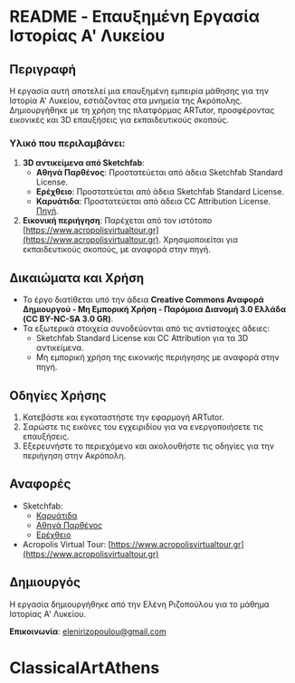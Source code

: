 # README - Επαυξημένη Εργασία Ιστορίας Α' Λυκείου

## Περιγραφή
Η εργασία αυτή αποτελεί μια επαυξημένη εμπειρία μάθησης για την Ιστορία Α' Λυκείου, εστιάζοντας στα μνημεία της Ακρόπολης. Δημιουργήθηκε με τη χρήση της πλατφόρμας ARTutor, προσφέροντας εικονικές και 3D επαυξήσεις για εκπαιδευτικούς σκοπούς.

### Υλικό που περιλαμβάνει:
1. **3D αντικείμενα από Sketchfab**:
   - **Αθηνά Παρθένος**: Προστατεύεται από άδεια Sketchfab Standard License.
   - **Ερέχθειο**: Προστατεύεται από άδεια Sketchfab Standard License.
   - **Καρυάτιδα**: Προστατεύεται από άδεια CC Attribution License. [Πηγή](https://skfb.ly/ozToR).
2. **Εικονική περιήγηση**: Παρέχεται από τον ιστότοπο [https://www.acropolisvirtualtour.gr](https://www.acropolisvirtualtour.gr). Χρησιμοποιείται για εκπαιδευτικούς σκοπούς, με αναφορά στην πηγή.

## Δικαιώματα και Χρήση
- Το έργο διατίθεται υπό την άδεια **Creative Commons Αναφορά Δημιουργού - Μη Εμπορική Χρήση - Παρόμοια Διανομή 3.0 Ελλάδα (CC BY-NC-SA 3.0 GR)**.
- Τα εξωτερικά στοιχεία συνοδεύονται από τις αντίστοιχες άδειες:
  - Sketchfab Standard License και CC Attribution για τα 3D αντικείμενα.
  - Μη εμπορική χρήση της εικονικής περιήγησης με αναφορά στην πηγή.

## Οδηγίες Χρήσης
1. Κατεβάστε και εγκαταστήστε την εφαρμογή ARTutor.
2. Σαρώστε τις εικόνες του εγχειριδίου για να ενεργοποιήσετε τις επαυξήσεις.
3. Εξερευνήστε το περιεχόμενο και ακολουθήστε τις οδηγίες για την περιήγηση στην Ακρόπολη.

## Αναφορές
- Sketchfab: 
  - [Καρυάτιδα](https://skfb.ly/ozToR) 
  - [Αθηνά Παρθένος](https://skfb.ly/6QWKw)
  - [Ερέχθειο](https://skfb.ly/oAKoK)
- Acropolis Virtual Tour: [https://www.acropolisvirtualtour.gr](https://www.acropolisvirtualtour.gr)

## Δημιουργός
Η εργασία δημιουργήθηκε από την Ελένη Ριζοπούλου για το μάθημα Ιστορίας Α' Λυκείου.  

**Επικοινωνία**: elenirizopoulou@gmail.com
# ClassicalArtAthens

